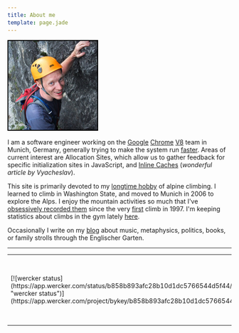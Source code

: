 ```yaml
---
title: About me
template: page.jade
---
```


<div class='sidecolumn'>
  <img style='border: 2px solid black' width='200' src='portrait.jpg' alt='My portrait' />
</div>

I am a software engineer working on the [Google][1] [Chrome][2] [V8][3] team in Munich, Germany, generally trying
to make the system run [faster][4]. Areas of current interest are Allocation Sites, which allow us to gather
feedback for specific initialization sites in JavaScript, and [Inline Caches][5] (*wonderful article by Vyacheslav*).

This site is primarily devoted to my [longtime hobby](climbing.html) of alpine
climbing. I learned to climb in Washington State, and moved to Munich in 2006 to
explore the Alps. I enjoy the mountain activities so much that I've [obsessively
recorded them](cma/) since the very [first](cma/1997/sainthelens.html) climb in
1997.
I'm keeping statistics about climbs in the gym lately [here](reporting.html).

Occasionally I write on my [blog](blog/) about music, metaphysics, politics, books, or family strolls through the
Englischer Garten.

---

<table>
<tr>
<td>[![wercker status](https://app.wercker.com/status/b858b893afc28b10d1dc5766544d5f44/m "wercker status")](https://app.wercker.com/project/bykey/b858b893afc28b10d1dc5766544d5f44)</td>
<td>_This site is maintained with [Wintersmith][11] and deployed with [Wercker][12]._</td>
</tr>
</table>

[1]: http://www.google.com/en
[2]: http://www.chromium.org/Home
[3]: http://code.google.com/p/v8/
[4]: http://arewefastyet.com/
[5]: http://mrale.ph/blog/2012/06/03/explaining-js-vms-in-js-inline-caches.html
[11]: http://wintersmith.io/
[12]: http://wercker.com/
